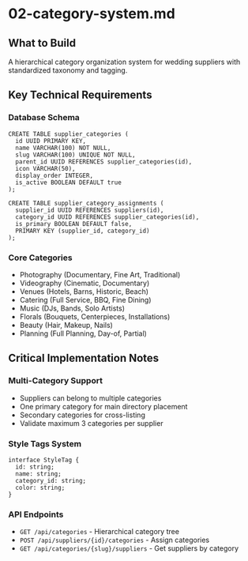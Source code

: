 # 02-category-system.md

## What to Build

A hierarchical category organization system for wedding suppliers with standardized taxonomy and tagging.

## Key Technical Requirements

### Database Schema

```
CREATE TABLE supplier_categories (
  id UUID PRIMARY KEY,
  name VARCHAR(100) NOT NULL,
  slug VARCHAR(100) UNIQUE NOT NULL,
  parent_id UUID REFERENCES supplier_categories(id),
  icon VARCHAR(50),
  display_order INTEGER,
  is_active BOOLEAN DEFAULT true
);

CREATE TABLE supplier_category_assignments (
  supplier_id UUID REFERENCES suppliers(id),
  category_id UUID REFERENCES supplier_categories(id),
  is_primary BOOLEAN DEFAULT false,
  PRIMARY KEY (supplier_id, category_id)
);
```

### Core Categories

- Photography (Documentary, Fine Art, Traditional)
- Videography (Cinematic, Documentary)
- Venues (Hotels, Barns, Historic, Beach)
- Catering (Full Service, BBQ, Fine Dining)
- Music (DJs, Bands, Solo Artists)
- Florals (Bouquets, Centerpieces, Installations)
- Beauty (Hair, Makeup, Nails)
- Planning (Full Planning, Day-of, Partial)

## Critical Implementation Notes

### Multi-Category Support

- Suppliers can belong to multiple categories
- One primary category for main directory placement
- Secondary categories for cross-listing
- Validate maximum 3 categories per supplier

### Style Tags System

```
interface StyleTag {
  id: string;
  name: string;
  category_id: string;
  color: string;
}
```

### API Endpoints

- `GET /api/categories` - Hierarchical category tree
- `POST /api/suppliers/{id}/categories` - Assign categories
- `GET /api/categories/{slug}/suppliers` - Get suppliers by category